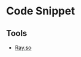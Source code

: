 # Code Snippet

## Tools

- [Ray.so](https://ray.so)

<!--
https://github.com/carbon-app/carbon
https://github.com/nimone/code-screeshot
-->
